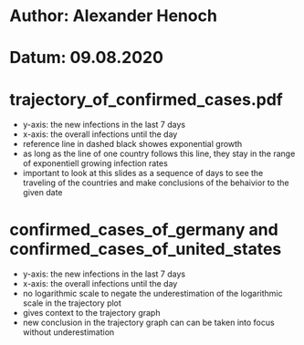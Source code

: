# Author: Alexander Henoch
# Datum: 09.08.2020

# trajectory_of_confirmed_cases.pdf

- y-axis: the new infections in the last 7 days 
- x-axis: the overall infections until the day
- reference line in dashed black showes exponential growth
- as long as the line of one country follows this line, they stay in the range of exponentiell growing infection rates
- important to look at this slides as a sequence of days to see the traveling of the countries and make conclusions of the behaivior to the given date


# confirmed_cases_of_germany and confirmed_cases_of_united_states

- y-axis: the new infections in the last 7 days 
- x-axis: the overall infections until the day
- no logarithmic scale to negate the underestimation of the logarithmic scale in the trajectory plot
- gives context to the trajectory graph
- new conclusion in the trajectory graph can can be taken into focus without underestimation
